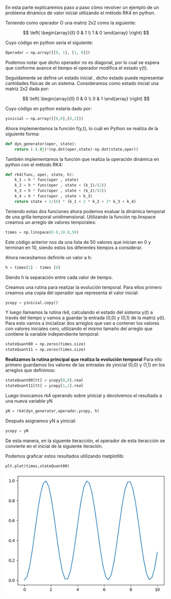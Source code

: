 En esta parte explicaremos paso a paso cómo revolver un ejemplo de un problema dinámico de valor inicial utilizando el método RK4 en python.

Teniendo como operador O una matriz 2x2 como la siguiente:

$$ \left( \begin{array}{ll} 0 & 1 \\ 1 & 0 \end{array} \right) $$

Cuyo código en python sería el siguiente:

``` py
Operador = np.array([[0, 1], [1, 0]])
```

Podemos notar que dicho operador no es diagonal, por lo cual se espera que conforme avance el tiempo el operador modifica el estado y(t).


Seguidamente se define un estado inicial , dicho estado puede representar cantidades físicas de un sistema. Consideramos como estado inicial una matriz 2x2 dada por:

$$ \left( \begin{array}{ll} 0 & 0 \\ 0 & 1 \end{array} \right) $$

Cuyo código en python estaría dado por:

``` py
yinicial = np.array([[0,0],[0,1]])
```

Ahora implementamos la función f(y,t), lo cuál en Python se realiza de la siguiente forma:

``` py
def dyn_generator(oper, state):
    return (-1.0j)*(np.dot(oper,state)-np.dot(state,oper))
```

También implementamos la función que realiza la operación dinámica en python con el método RK4:

``` py
def rk4(func, oper, state, h):
    k_1 = h * func(oper , state)
    k_2 = h * func(oper , state + (k_1)/(2))
    k_3 = h * func(oper , state + (k_2)/(2))
    k_4 = h * func(oper , state + k_3)
    return state + 1/(6) * (k_1 + 2 * k_2 + 2* k_3 + k_4)
```

Teniendo estas dos funciones ahora podemos evaluar la dinámica temporal de una grilla temporal unidimensional. Utilizando la función np.linspace creamos un arreglo de valores temporales:

``` py
times = np.linspace(0.0,10.0,50)
```

Este código anterior nos da una lista de 50 valores que inician en 0 y terminan en 10, siendo estos los diferentes tiempos a considerar.

Ahora necesitamos definirle un valor a h:

``` py
h = times[1] - times [0]
```
Siendo h la separación entre cada valor de tiempo.

Creamos una rutina para realizar la evolución temporal. Para ellos primero creamos una copia del operador que representa el valor inicial:

``` py
ycopy = yinicial.copy()
```

Y luego llamamos la rutina rk4, calculando el estado del sistema y(t) a través del tiempo y vamos a guardar la entrada (0,0) y (0,1) de la matriz y(t). Para esto vamos a inicializar dos arreglos que van a contener los valores con valores iniciales cero, utilizando el mismo tamaño del arreglo que contiene la variable independiente temporal:

``` py
stateQuant00 = np.zeros(times.size)
stateQuant11 = np.zeros(times.size)
```
**Realizamos la rutina principal que realiza la evolución temporal**
Para ello primero guardamos los valores de las entradas de yinicial (0,0) y (1,1) en los arreglos que definimos:

``` py
stateQuant00[tt] = ycopy[0,0].real
stateQuant11[tt] = ycopy[1,1].real
```

Luego invocamos rk4 operando sobre yinicial y devolvemos el resultado a una nueva variable yN

``` py
yN = rk4(dyn_generator,operador,ycopy, h)
```

Después asignamos yN a yinicial:

``` py
ycopy = yN
```

De esta manera, en la siguente iteracción, el operador de esta iteracción se convierte en el inicial de la siguiente iteración.

Podemos graficar estos resultados utilizando matplotlib:

``` py
plt.plot(times,stateQuant00)
```
![](imagenes/grafica_tarea_2.png)
